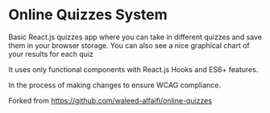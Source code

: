 # Online Quizzes System

Basic React.js quizzes app where you can take in different quizzes and save them in your browser storage. You can also see a nice graphical chart of your results for each quiz

It uses only functional components with React.js Hooks and ES6+ features.

In the process of making changes to ensure WCAG compliance.

Forked from https://github.com/waleed-alfaifi/online-quizzes
